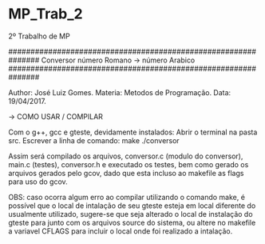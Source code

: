  # MP_Trab_2
2º Trabalho de MP

###############################################################
          Conversor número Romano -> número Arabico            
###############################################################

Author: José Luiz Gomes.
Materia: Metodos de Programação.
Data: 19/04/2017.

-> COMO USAR / COMPILAR

Com o g++, gcc e gteste, devidamente instalados:
Abrir o terminal na pasta src.
Escrever a linha de comando:
make
./conversor
    
Assim será compilado os arquivos, conversor.c (modulo do conversor), main.c (testes), conversor.h
e executado os testes, bem como gerado os arquivos gerados pelo gcov, dado que esta incluso ao makefile as flags para uso do gcov.

OBS: caso ocorra algum erro ao compilar utilizando o comando make, é possível que o local de intalação de seu gteste esteja em local diferente do usualmente utilizado, sugere-se que seja alterado o local de instalação do gteste para junto com os arquivos source do sistema, ou altere no makefile a variavel CFLAGS para incluir o local onde foi realizado a intalação.

